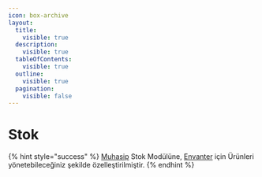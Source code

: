 ```yaml
---
icon: box-archive
layout:
  title:
    visible: true
  description:
    visible: true
  tableOfContents:
    visible: true
  outline:
    visible: true
  pagination:
    visible: false
---
```


# Stok

{% hint style="success" %}
[Muhasip](https://muhasip.tr) Stok Modülüne, [Envanter](../uygulama/stok-kartlari.md) için Ürünleri yönetebileceğiniz şekilde özelleştirilmiştir.
{% endhint %}
